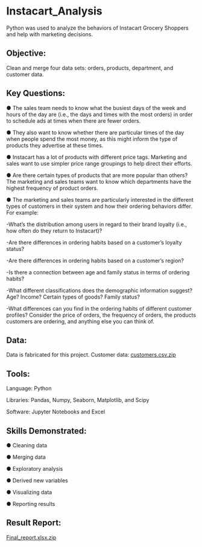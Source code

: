 # Instacart_Analysis
Python was used to analyze the behaviors of Instacart Grocery Shoppers and help with marketing decisions.  

## Objective:

Clean and merge four data sets: orders, products, department, and customer data. 

## Key Questions: 
● The sales team needs to know what the busiest days of the week and hours of the day are (i.e., the days and times with the most orders) in order to schedule ads at times when there are fewer orders.

● They also want to know whether there are particular times of the day when people spend the most money, as this might inform the type of products they advertise at these times.

● Instacart has a lot of products with different price tags. Marketing and sales want to use simpler price range groupings to help direct their efforts.

● Are there certain types of products that are more popular than others? The marketing and sales teams want to know which departments have the highest frequency of product orders.

● The marketing and sales teams are particularly interested in the different types of customers in their system and how their ordering behaviors differ. 
For example:

-What’s the distribution among users in regard to their brand loyalty (i.e., how often do they return to Instacart)?

-Are there differences in ordering habits based on a customer’s loyalty status?

-Are there differences in ordering habits based on a customer’s region?

-Is there a connection between age and family status in terms of ordering habits?

-What different classifications does the demographic information suggest? Age? Income? Certain types of goods? Family status?

-What differences can you find in the ordering habits of different customer profiles? Consider the price of orders, the frequency of orders, the products customers are ordering, and anything else you can think of.


## Data:
Data is fabricated for this project. 
Customer data: [customers.csv.zip](https://github.com/shannonpulinat/Instacart_Analysis/files/12098861/customers.csv.zip)


## Tools:
Language: Python

Libraries: Pandas, Numpy, Seaborn, Matplotlib, and Scipy

Software: Jupyter Notebooks and Excel

## Skills Demonstrated:
● Cleaning data

● Merging data

● Exploratory analysis

● Derived new variables

● Visualizing data

● Reporting results

## Result Report: 
[Final_report.xlsx.zip](https://github.com/shannonpulinat/Instacart_Analysis/files/12098938/Final_report.xlsx.zip)


